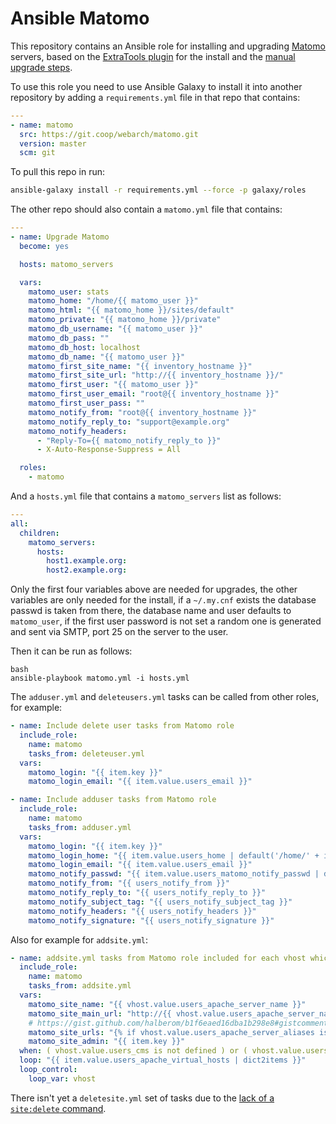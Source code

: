 # Ansible Matomo

This repository contains an Ansible role for installing and upgrading [Matomo](https://matomo.org/) servers, based on the [ExtraTools plugin](https://github.com/digitalist-se/extratools) for the install and the [manual upgrade steps](https://matomo.org/docs/update/#the-manual-three-step-update).

To use this role you need to use Ansible Galaxy to install it into another repository by adding a `requirements.yml` file in that repo that contains:

```yml
---
- name: matomo
  src: https://git.coop/webarch/matomo.git
  version: master
  scm: git
```

To pull this repo in run:

```bash
ansible-galaxy install -r requirements.yml --force -p galaxy/roles 
```

The other repo should also contain a `matomo.yml` file that contains:

```yml
---
- name: Upgrade Matomo
  become: yes

  hosts: matomo_servers

  vars:
    matomo_user: stats
    matomo_home: "/home/{{ matomo_user }}"
    matomo_html: "{{ matomo_home }}/sites/default"
    matomo_private: "{{ matomo_home }}/private"
    matomo_db_username: "{{ matomo_user }}"
    matomo_db_pass: ""
    matomo_db_host: localhost
    matomo_db_name: "{{ matomo_user }}"
    matomo_first_site_name: "{{ inventory_hostname }}"
    matomo_first_site_url: "http://{{ inventory_hostname }}/"
    matomo_first_user: "{{ matomo_user }}"
    matomo_first_user_email: "root@{{ inventory_hostname }}"
    matomo_first_user_pass: ""
    matomo_notify_from: "root@{{ inventory_hostname }}"
    matomo_notify_reply_to: "support@example.org"
    matomo_notify_headers:
      - "Reply-To={{ matomo_notify_reply_to }}"
      - X-Auto-Response-Suppress = All

  roles:
    - matomo
```

And a `hosts.yml` file that contains a `matomo_servers` list as follows: 

```yml
---
all:
  children:
    matomo_servers:
      hosts:
        host1.example.org:
        host2.example.org:
```

Only the first four variables above are needed for upgrades, the other variables are only needed for the install, if a `~/.my.cnf` exists the database passwd is taken from there, the database name and user defaults to `matomo_user`, if the first user password is not set a random one is generated and sent via SMTP, port 25 on the server to the user.

Then it can be run as follows:

```
bash
ansible-playbook matomo.yml -i hosts.yml
``` 

The `adduser.yml` and `deleteusers.yml` tasks can be called from other roles, for example:

```yml
- name: Include delete user tasks from Matomo role
  include_role:
    name: matomo
    tasks_from: deleteuser.yml
  vars:
    matomo_login: "{{ item.key }}"
    matomo_login_email: "{{ item.value.users_email }}"
```

```yml
- name: Include adduser tasks from Matomo role
  include_role:
    name: matomo
    tasks_from: adduser.yml
  vars:
    matomo_login: "{{ item.key }}"
    matomo_login_home: "{{ item.value.users_home | default('/home/' + item.key) }}"
    matomo_login_email: "{{ item.value.users_email }}"
    matomo_notify_passwd: "{{ item.value.users_matomo_notify_passwd | default(true) }}"
    matomo_notify_from: "{{ users_notify_from }}"
    matomo_notify_reply_to: "{{ users_notify_reply_to }}"
    matomo_notify_subject_tag: "{{ users_notify_subject_tag }}"
    matomo_notify_headers: "{{ users_notify_headers }}"
    matomo_notify_signature: "{{ users_notify_signature }}"
```

Also for example for `addsite.yml`:

```yml
- name: addsite.yml tasks from Matomo role included for each vhost which isn't hosting a Matomo site
  include_role:
    name: matomo
    tasks_from: addsite.yml
  vars:
    matomo_site_name: "{{ vhost.value.users_apache_server_name }}"
    matomo_site_main_url: "http://{{ vhost.value.users_apache_server_name }}"
    # https://gist.github.com/halberom/b1f6eaed16dba1b298e8#gistcomment-2706913
    matomo_site_urls: "{% if vhost.value.users_apache_server_aliases is defined %}{{ vhost.value.users_apache_server_aliases | map('regex_replace', '^(.*)$','http://\\1') | list }}{% endif %}"
    matomo_site_admin: "{{ item.key }}"
  when: ( vhost.value.users_cms is not defined ) or ( vhost.value.users_cms is defined and vhost.value.users_cms != "matomo" )
  loop: "{{ item.value.users_apache_virtual_hosts | dict2items }}"
  loop_control:
    loop_var: vhost
```

There isn't yet a `deletesite.yml` set of tasks due to the [lack of a `site:delete` command](https://github.com/digitalist-se/extratools/issues/7).
